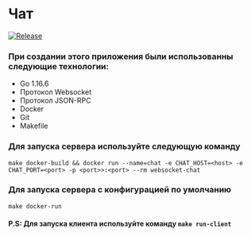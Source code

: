 # Чат
[![Release](https://img.shields.io/badge/release-v1.1.0-blue)](https://github.com/Lapp-coder/go-pocket-sdk/releases)

### При создании этого приложения были использованны следующие технологии:
* Go 1.16.6
* Протокол Websocket
* Протокол JSON-RPC
* Docker
* Git
* Makefile

### Для запуска сервера используйте следующую команду
```make docker-build && docker run --name=chat -e CHAT_HOST=<host> -e CHAT_PORT=<port> -p <port>>:<port> --rm websocket-chat```

### Для запуска сервера с конфигурацией по умолчанию
```make docker-run```

#### P.S: Для запуска клиента используйте команду ```make run-client```
